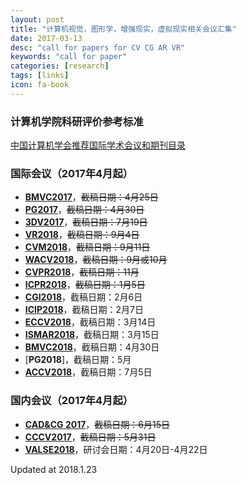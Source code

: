 ```yaml
---
layout: post
title: "计算机视觉，图形学，增强现实，虚拟现实相关会议汇集"
date: 2017-03-13
desc: "call for papers for CV CG AR VR"
keywords: "call for paper"
categories: [research]
tags: [links]
icon: fa-book
---
```


### 计算机学院科研评价参考标准 ###
[中国计算机学会推荐国际学术会议和期刊目录](http://history.ccf.org.cn/sites/ccf/paiming.jsp)

### 国际会议（2017年4月起） ###
- [**BMVC2017**](https://bmvc2017.london/)，~~截稿日期：4月25日~~
- [**PG2017**](http://www.siggraph.org.tw/pg2017/)，~~截稿日期：4月30日~~
- [**3DV2017**](http://irc.cs.sdu.edu.cn/3dv/index.html)，~~截稿日期：7月19日~~
- [**VR2018**](http://ieeevr.org/2018/contribute/papers.html)，~~截稿日期：9月4日~~
- [**CVM2018**](http://www.iccvm.org/2018/)，~~截稿日期：9月11日~~
- [**WACV2018**](http://wacv18.uccs.us/)，~~截稿日期：9月或10月~~
- [**CVPR2018**](http://cvpr2018.thecvf.com/)，~~截稿日期：11月~~
- [**ICPR2018**](http://www.icpr2018.org/index.php)，~~截稿日期：1月5日~~
- [**CGI2018**](http://www.cgs-network.org/cgi18/)，截稿日期：2月6日
- [**ICIP2018**](https://2018.ieeeicip.org/)，截稿日期：2月7日
- [**ECCV2018**](https://eccv2018.org)，截稿日期：3月14日
- [**ISMAR2018**](https://ismar2018.org/cfp_papers/index.html)，截稿日期：3月15日
- [**BMVC2018**](http://bmvc2018.org/)，截稿日期：4月30日
- [**PG2018**]，截稿日期：5月
- [**ACCV2018**](http://accv2018.net/)，截稿日期：7月5日

### 国内会议（2017年4月起） ###
- [**CAD&CG 2017**](http://cadcg.tju.edu.cn/)，~~截稿日期：6月15日~~
- [**CCCV2017**](http://ccf-cccv.org/2017/)，~~截稿日期：5月31日~~
- [**VALSE2018**](http://ice.dlut.edu.cn/valse2018/index.html)，研讨会日期：4月20日-4月22日

Updated at 2018.1.23
 


